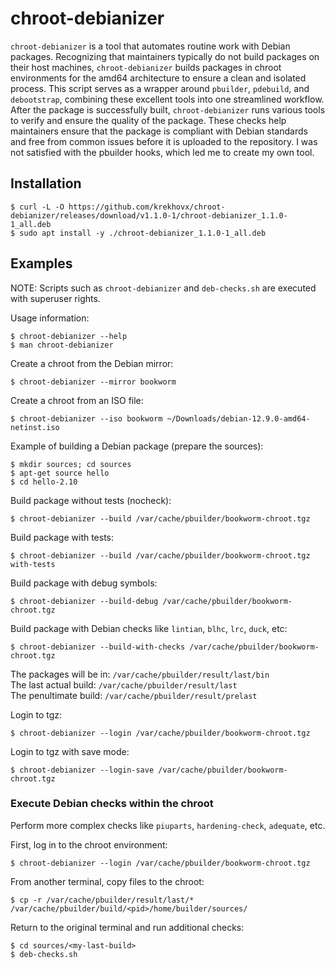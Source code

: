 # chroot-debianizer
```chroot-debianizer``` is a tool that automates routine work with Debian
packages. Recognizing that maintainers typically do not build packages on their
host machines, ```chroot-debianizer``` builds packages in chroot environments
for the amd64 architecture to ensure a clean and isolated process. This script
serves as a wrapper around ```pbuilder```, ```pdebuild```, and
```debootstrap```, combining these excellent tools into one streamlined
workflow. After the package is successfully built, ```chroot-debianizer``` runs
various tools to verify and ensure the quality of the package. These checks help
maintainers ensure that the package is compliant with Debian standards and free
from common issues before it is uploaded to the repository. I was not satisfied
with the pbuilder hooks, which led me to create my own tool.

## Installation
```
$ curl -L -O https://github.com/krekhovx/chroot-debianizer/releases/download/v1.1.0-1/chroot-debianizer_1.1.0-1_all.deb
$ sudo apt install -y ./chroot-debianizer_1.1.0-1_all.deb
```

## Examples
NOTE: Scripts such as ```chroot-debianizer``` and ```deb-checks.sh``` are
executed with superuser rights.

Usage information:
```
$ chroot-debianizer --help
$ man chroot-debianizer
```

Create a chroot from the Debian mirror:
```
$ chroot-debianizer --mirror bookworm
```

Create a chroot from an ISO file:
```
$ chroot-debianizer --iso bookworm ~/Downloads/debian-12.9.0-amd64-netinst.iso
```

Example of building a Debian package (prepare the sources):
```
$ mkdir sources; cd sources
$ apt-get source hello
$ cd hello-2.10
```

Build package without tests (nocheck):
```
$ chroot-debianizer --build /var/cache/pbuilder/bookworm-chroot.tgz
```

Build package with tests:
```
$ chroot-debianizer --build /var/cache/pbuilder/bookworm-chroot.tgz with-tests
```

Build package with debug symbols:
```
$ chroot-debianizer --build-debug /var/cache/pbuilder/bookworm-chroot.tgz
```

Build package with Debian checks like ```lintian```, ```blhc```, ```lrc```,
```duck```, etc:
```
$ chroot-debianizer --build-with-checks /var/cache/pbuilder/bookworm-chroot.tgz
```

The packages will be in: ```/var/cache/pbuilder/result/last/bin```<br/>
The last actual build: ```/var/cache/pbuilder/result/last```<br/>
The penultimate build: ```/var/cache/pbuilder/result/prelast```<br/>

Login to tgz:
```
$ chroot-debianizer --login /var/cache/pbuilder/bookworm-chroot.tgz
```

Login to tgz with save mode:
```
$ chroot-debianizer --login-save /var/cache/pbuilder/bookworm-chroot.tgz
```

### Execute Debian checks within the chroot
Perform more complex checks like ```piuparts```, ```hardening-check```,
```adequate```, etc.

First, log in to the chroot environment:
```
$ chroot-debianizer --login /var/cache/pbuilder/bookworm-chroot.tgz
```

From another terminal, copy files to the chroot:
```
$ cp -r /var/cache/pbuilder/result/last/* /var/cache/pbuilder/build/<pid>/home/builder/sources/
```

Return to the original terminal and run additional checks:
```
$ cd sources/<my-last-build>
$ deb-checks.sh
```
